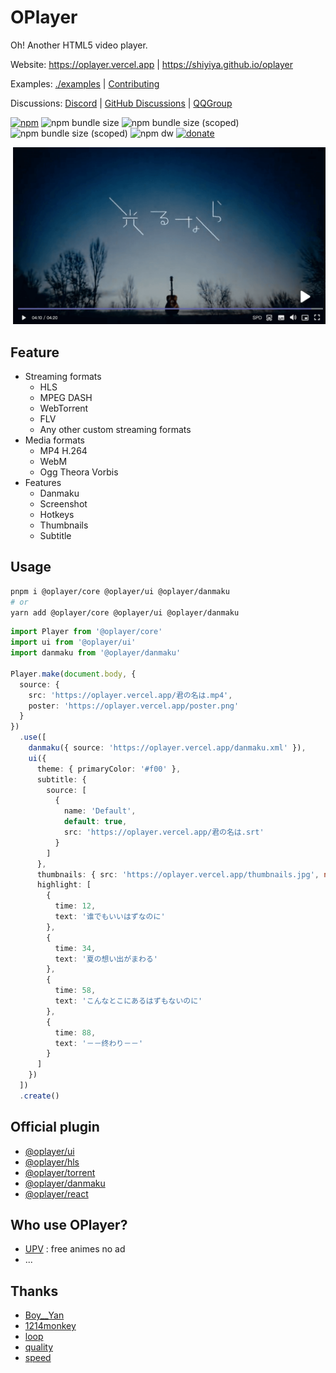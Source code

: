 # OPlayer

Oh! Another HTML5 video player.

Website: https://oplayer.vercel.app | https://shiyiya.github.io/oplayer

Examples: [./examples](./examples) | [Contributing](./CONTRIBUTING.md)

Discussions: [Discord](https://discord.gg/hzjxYyPbKh) | [GitHub Discussions](https://github.com/shiyiya/oplayer/discussions) | [QQGroup](https://jq.qq.com/?_wv=1027&k=YzsRgkXB)

[![npm](https://img.shields.io/npm/v/@oplayer/core?style=flat-square&color=fb3e44)](https://www.npmjs.com/package/@oplayer/core)
![npm bundle size](https://img.shields.io/bundlephobia/minzip/@oplayer/core?style=flat-square&label=core)
![npm bundle size (scoped)](https://img.shields.io/bundlephobia/minzip/@oplayer/ui?style=flat-square&label=ui)
![npm bundle size (scoped)](https://img.shields.io/bundlephobia/minzip/@oplayer/react?style=flat-square&label=react)
![npm dw](https://img.shields.io/npm/dw/@oplayer/core?style=flat-square)
[![donate](https://img.shields.io/badge/$-donate-ff69b4.svg?style=flat-square)](https://paypal.me/ShiYiYa)

![oplayer](./oplayer.png)

## Feature

- Streaming formats
  - HLS
  - MPEG DASH
  - WebTorrent
  - FLV
  - Any other custom streaming formats
- Media formats
  - MP4 H.264
  - WebM
  - Ogg Theora Vorbis
- Features
  - Danmaku
  - Screenshot
  - Hotkeys
  - Thumbnails
  - Subtitle

## Usage

```bash
pnpm i @oplayer/core @oplayer/ui @oplayer/danmaku
# or
yarn add @oplayer/core @oplayer/ui @oplayer/danmaku
```

```ts
import Player from '@oplayer/core'
import ui from '@oplayer/ui'
import danmaku from '@oplayer/danmaku'

Player.make(document.body, {
  source: {
    src: 'https://oplayer.vercel.app/君の名は.mp4',
    poster: 'https://oplayer.vercel.app/poster.png'
  }
})
  .use([
    danmaku({ source: 'https://oplayer.vercel.app/danmaku.xml' }),
    ui({
      theme: { primaryColor: '#f00' },
      subtitle: {
        source: [
          {
            name: 'Default',
            default: true,
            src: 'https://oplayer.vercel.app/君の名は.srt'
          }
        ]
      },
      thumbnails: { src: 'https://oplayer.vercel.app/thumbnails.jpg', number: 100 },
      highlight: [
        {
          time: 12,
          text: '谁でもいいはずなのに'
        },
        {
          time: 34,
          text: '夏の想い出がまわる'
        },
        {
          time: 58,
          text: 'こんなとこにあるはずもないのに'
        },
        {
          time: 88,
          text: '－－终わり－－'
        }
      ]
    })
  ])
  .create()
```

## Official plugin

- [@oplayer/ui](./packages//ui/)
- [@oplayer/hls](./packages/hls/)
- [@oplayer/torrent](./packages/torrent/)
- [@oplayer/danmaku](./packages/danmaku/)
- [@oplayer/react](./packages/react/)

## Who use OPlayer?

- [UPV](https://月色真美.life) : free animes no ad
- ...

## Thanks

- [Boy\_\_Yan](https://www.iconfont.cn/collections/detail?cid=40262)
- [1214monkey](https://www.iconfont.cn/collections/detail?spm=a313x.7781069.0.da5a778a4&cid=12086)
- [loop](https://www.iconfont.cn/collections/detail?spm=a313x.7781069.0.da5a778a4&cid=15901)
- [quality](https://www.iconfont.cn/collections/detail?spm=a313x.7781069.0.da5a778a4&cid=13520)
- [speed](https://www.iconfont.cn/collections/detail?spm=a313x.7781069.0.da5a778a4&cid=39216)
